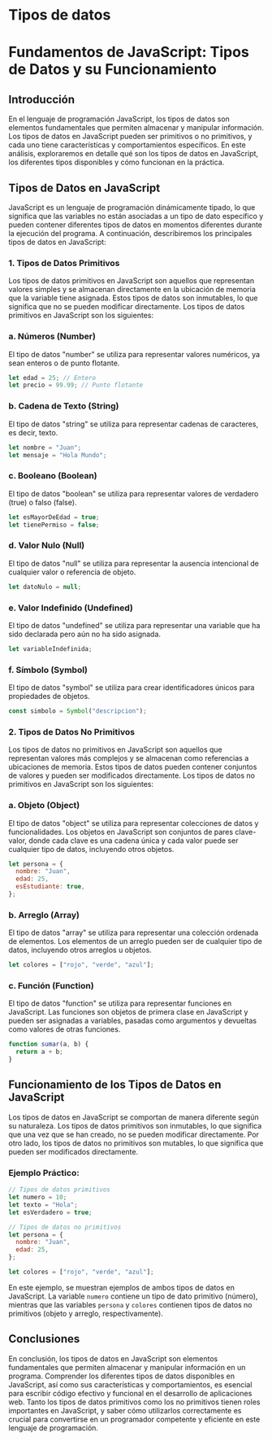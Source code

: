 # Tipos de datos

# Fundamentos de JavaScript: Tipos de Datos y su Funcionamiento

## Introducción

En el lenguaje de programación JavaScript, los tipos de datos son elementos fundamentales que permiten almacenar y manipular información. Los tipos de datos en JavaScript pueden ser primitivos o no primitivos, y cada uno tiene características y comportamientos específicos. En este análisis, exploraremos en detalle qué son los tipos de datos en JavaScript, los diferentes tipos disponibles y cómo funcionan en la práctica.

## Tipos de Datos en JavaScript

JavaScript es un lenguaje de programación dinámicamente tipado, lo que significa que las variables no están asociadas a un tipo de dato específico y pueden contener diferentes tipos de datos en momentos diferentes durante la ejecución del programa. A continuación, describiremos los principales tipos de datos en JavaScript:

### 1. Tipos de Datos Primitivos

Los tipos de datos primitivos en JavaScript son aquellos que representan valores simples y se almacenan directamente en la ubicación de memoria que la variable tiene asignada. Estos tipos de datos son inmutables, lo que significa que no se pueden modificar directamente. Los tipos de datos primitivos en JavaScript son los siguientes:

### a. Números (Number)

El tipo de datos "number" se utiliza para representar valores numéricos, ya sean enteros o de punto flotante.

```jsx
let edad = 25; // Entero
let precio = 99.99; // Punto flotante

```

### b. Cadena de Texto (String)

El tipo de datos "string" se utiliza para representar cadenas de caracteres, es decir, texto.

```jsx
let nombre = "Juan";
let mensaje = "Hola Mundo";

```

### c. Booleano (Boolean)

El tipo de datos "boolean" se utiliza para representar valores de verdadero (true) o falso (false).

```jsx
let esMayorDeEdad = true;
let tienePermiso = false;

```

### d. Valor Nulo (Null)

El tipo de datos "null" se utiliza para representar la ausencia intencional de cualquier valor o referencia de objeto.

```jsx
let datoNulo = null;

```

### e. Valor Indefinido (Undefined)

El tipo de datos "undefined" se utiliza para representar una variable que ha sido declarada pero aún no ha sido asignada.

```jsx
let variableIndefinida;

```

### f. Símbolo (Symbol)

El tipo de datos "symbol" se utiliza para crear identificadores únicos para propiedades de objetos.

```jsx
const simbolo = Symbol("descripcion");

```

### 2. Tipos de Datos No Primitivos

Los tipos de datos no primitivos en JavaScript son aquellos que representan valores más complejos y se almacenan como referencias a ubicaciones de memoria. Estos tipos de datos pueden contener conjuntos de valores y pueden ser modificados directamente. Los tipos de datos no primitivos en JavaScript son los siguientes:

### a. Objeto (Object)

El tipo de datos "object" se utiliza para representar colecciones de datos y funcionalidades. Los objetos en JavaScript son conjuntos de pares clave-valor, donde cada clave es una cadena única y cada valor puede ser cualquier tipo de datos, incluyendo otros objetos.

```jsx
let persona = {
  nombre: "Juan",
  edad: 25,
  esEstudiante: true,
};

```

### b. Arreglo (Array)

El tipo de datos "array" se utiliza para representar una colección ordenada de elementos. Los elementos de un arreglo pueden ser de cualquier tipo de datos, incluyendo otros arreglos u objetos.

```jsx
let colores = ["rojo", "verde", "azul"];

```

### c. Función (Function)

El tipo de datos "function" se utiliza para representar funciones en JavaScript. Las funciones son objetos de primera clase en JavaScript y pueden ser asignadas a variables, pasadas como argumentos y devueltas como valores de otras funciones.

```jsx
function sumar(a, b) {
  return a + b;
}

```

## Funcionamiento de los Tipos de Datos en JavaScript

Los tipos de datos en JavaScript se comportan de manera diferente según su naturaleza. Los tipos de datos primitivos son inmutables, lo que significa que una vez que se han creado, no se pueden modificar directamente. Por otro lado, los tipos de datos no primitivos son mutables, lo que significa que pueden ser modificados directamente.

### Ejemplo Práctico:

```jsx
// Tipos de datos primitivos
let numero = 10;
let texto = "Hola";
let esVerdadero = true;

// Tipos de datos no primitivos
let persona = {
  nombre: "Juan",
  edad: 25,
};

let colores = ["rojo", "verde", "azul"];

```

En este ejemplo, se muestran ejemplos de ambos tipos de datos en JavaScript. La variable `numero` contiene un tipo de dato primitivo (número), mientras que las variables `persona` y `colores` contienen tipos de datos no primitivos (objeto y arreglo, respectivamente).

## Conclusiones

En conclusión, los tipos de datos en JavaScript son elementos fundamentales que permiten almacenar y manipular información en un programa. Comprender los diferentes tipos de datos disponibles en JavaScript, así como sus características y comportamientos, es esencial para escribir código efectivo y funcional en el desarrollo de aplicaciones web. Tanto los tipos de datos primitivos como los no primitivos tienen roles importantes en JavaScript, y saber cómo utilizarlos correctamente es crucial para convertirse en un programador competente y eficiente en este lenguaje de programación.